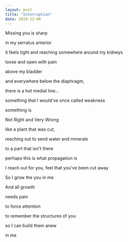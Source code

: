 ```yaml
---
layout: post
title: "Interruption"
date: 2019-12-06
---
```


Missing you is sharp

in my serratus anterior

it feels tight and reaching somewhere around my kidneys

loose and open with pain

 above my bladder
 
and everywhere below the diaphragm,

there is a hot medial line... 

something that I would've once called weakness

something is

Not Right and Very Wrong

like a plant that was cut,

reaching out to send water and minerals

to a part that isn't there

perhaps this is what propagation is

I reach out for you, feel that you've been cut away

So I grow the you in me

And all growth

needs pain

to force attention

to remember the structures of you

so I can build them anew

in me
